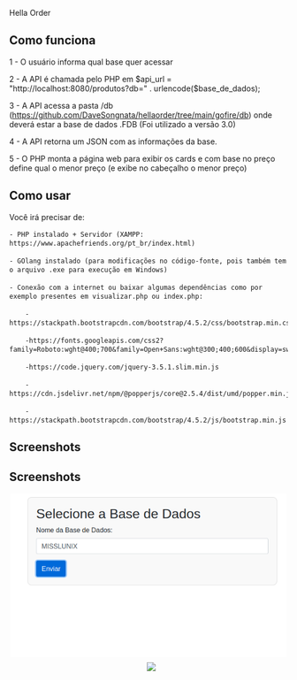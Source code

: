 Hella Order

## Como funciona
1 - O usuário informa qual base quer acessar

2 - A API é chamada pelo PHP em $api_url = "http://localhost:8080/produtos?db=" . urlencode($base_de_dados);

3 - A API acessa a pasta /db (https://github.com/DaveSongnata/hellaorder/tree/main/gofire/db) onde deverá estar a base de dados .FDB (Foi utilizado a versão 3.0)

4 - A API retorna um JSON com as informações da base.

5 - O PHP monta a página web para exibir os cards e com base no preço define qual o menor preço (e exibe no cabeçalho o menor preço)


## Como usar
Você irá precisar de:
    
    - PHP instalado + Servidor (XAMPP: https://www.apachefriends.org/pt_br/index.html)
    
    - GOlang instalado (para modificações no código-fonte, pois também tem o arquivo .exe para execução em Windows)
    
    - Conexão com a internet ou baixar algumas dependências como por exemplo presentes em visualizar.php ou index.php:
    
        -https://stackpath.bootstrapcdn.com/bootstrap/4.5.2/css/bootstrap.min.css
        
        -https://fonts.googleapis.com/css2?family=Roboto:wght@400;700&family=Open+Sans:wght@300;400;600&display=swap
        
        -https://code.jquery.com/jquery-3.5.1.slim.min.js
        
        -https://cdn.jsdelivr.net/npm/@popperjs/core@2.5.4/dist/umd/popper.min.js
        
        -https://stackpath.bootstrapcdn.com/bootstrap/4.5.2/js/bootstrap.min.js

## Screenshots

## Screenshots

<div align="center">
  <div style="display: flex; flex-direction: row; gap: 10px; flex-wrap: wrap; justify-content: center;">
    <img src="screenshots/SCREENSHOT-HELLAORDER-BASE.png" width="500"/> <br>
    <img src="screenshots/SCREENSHOT-HELLAORDER.png width="500"/>
  </div>
</div>



